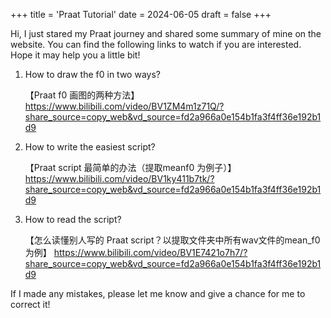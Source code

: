 +++
title = 'Praat Tutorial'
date = 2024-06-05
draft = false
+++




Hi, I just stared my Praat journey and shared some summary of mine on the website. You can find the following links to watch if you are interested. Hope it may help you a little bit!

1. How to draw the f0 in two ways?

   【Praat f0 画图的两种方法】 https://www.bilibili.com/video/BV1ZM4m1z71Q/?share_source=copy_web&vd_source=fd2a966a0e154b1fa3f4ff36e192b1d9

2. How to write the easiest script?

   【Praat script 最简单的办法（提取meanf0 为例子）】 https://www.bilibili.com/video/BV1ky411b7tk/?share_source=copy_web&vd_source=fd2a966a0e154b1fa3f4ff36e192b1d9

3. How to read the script?

   【怎么读懂别人写的 Praat script？以提取文件夹中所有wav文件的mean_f0为例】 https://www.bilibili.com/video/BV1E7421o7h7/?share_source=copy_web&vd_source=fd2a966a0e154b1fa3f4ff36e192b1d9



If I made any mistakes, please let me know and give a chance for me to correct it!

